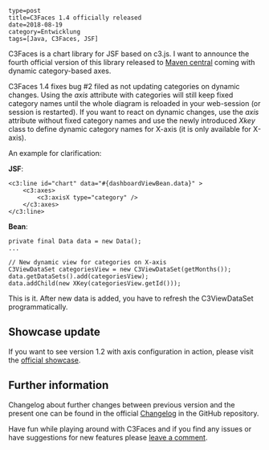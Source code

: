 ~~~~~~
type=post
title=C3Faces 1.4 officially released
date=2018-08-19
category=Entwicklung
tags=[Java, C3Faces, JSF]
~~~~~~
C3Faces is a chart library for JSF based on c3.js. I want to announce the fourth 
official version of this library released to 
[Maven central](https://search.maven.org/#artifactdetails%7Corg.kivio%7Cc3faces%7C1.0%7Cjar)
coming with dynamic category-based axes.

<!--more-->

C3Faces 1.4 fixes bug #2 filed as not updating categories on dynamic changes.
Using the _axis_ attribute with categories will still keep fixed category names
until the whole diagram is reloaded in your web-session (or session is restarted).
If you want to react on dynamic changes, use the _axis_ attribute without
fixed category names and use the newly introduced _Xkey_ class to define
dynamic category names for X-axis (it is only available for X-axis).

An example for clarification:

**JSF**:

```
<c3:line id="chart" data="#{dashboardViewBean.data}" >
	<c3:axes>
		<c3:axisX type="category" />
	</c3:axes>
</c3:line>
```

**Bean**:

```
private final Data data = new Data();
...

// New dynamic view for categories on X-axis
C3ViewDataSet categoriesView = new C3ViewDataSet(getMonths());
data.getDataSets().add(categoriesView);
data.addChild(new XKey(categoriesView.getId()));
```

This is it. After new data is added, you have to refresh the C3ViewDataSet
programmatically.

## Showcase update
If you want to see version 1.2 with axis configuration in action, please visit
the [official showcase](http://c3faces.kivio.org).

## Further information 
Changelog about further changes between previous version and the present one
can be found in the official [Changelog](https://github.com/rollinhand/c3faces/blob/master/CHANGELOG.md) 
in the GitHub repository.

Have fun while playing around with C3Faces and if you find any issues or have
suggestions for new features please [leave a comment](https://github.com/rollinhand/c3faces/issues).
